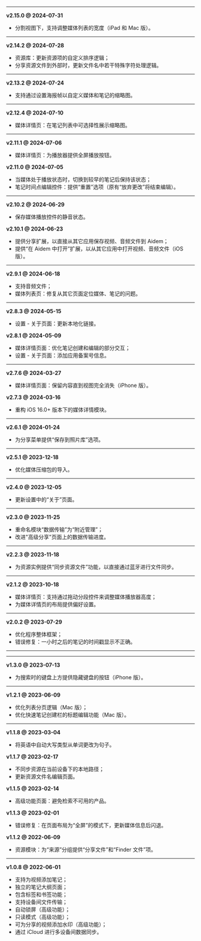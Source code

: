 
------

__v2.15.0 @ 2024-07-31__
  
  - 分割视图下，支持调整媒体列表的宽度（iPad 和 Mac 版）。
  
---

__v2.14.2 @ 2024-07-28__
  
  - 资源库：更新资源项的自定义排序逻辑；
  - 分享资源文件到外部时，更新文件名中若干特殊字符处理逻辑。
  
---

__v2.13.2 @ 2024-07-24__
  
  - 支持通过设置海报帧以自定义媒体和笔记的缩略图。
  
---

__v2.12.4 @ 2024-07-10__
  
  - 媒体详情页：在笔记列表中可选择性展示缩略图。
  
---

__v2.11.1 @ 2024-07-06__
  
  - 媒体详情页：为播放器提供全屏播放按钮。

__v2.11.0 @ 2024-07-05__
  
  - 当媒体处于播放状态时，切换到较早的笔记后保持该状态；
  - 笔记时间点编辑控件：提供“重置”选项（原有“放弃更改”将结束编辑）。
  
---

__v2.10.2 @ 2024-06-29__
  
  - 保存媒体播放控件的静音状态。

__v2.10.1 @ 2024-06-23__
  
  - 提供分享扩展，以直接从其它应用保存视频、音频文件到 Aidem；
  - 提供“在 Aidem 中打开”扩展，以从其它应用中打开视频、音频文件（iOS 版）。
  
---

__v2.9.1 @ 2024-06-18__
  
  - 支持音频文件；
  - 媒体列表页：修复从其它页面定位媒体、笔记的问题。
  
---

__v2.8.3 @ 2024-05-15__
  
  - 设置 - 关于页面：更新本地化链接。

__v2.8.1 @ 2024-05-09__
  
  - 媒体详情页面：优化笔记创建和编辑的部分交互；
  - 设置 - 关于页面：添加应用备案号信息。
  
---

__v2.7.6 @ 2024-03-27__
  
  - 媒体详情页面：保留内容直到视图完全消失（iPhone 版）。

__v2.7.3 @ 2024-03-16__
  
  - 重构 iOS 16.0+ 版本下的媒体详情模块。
  
---

__v2.6.1 @ 2024-01-24__
  
  - 为分享菜单提供“保存到照片库”选项。
  
---

__v2.5.1 @ 2023-12-18__
  
  - 优化媒体压缩包的导入。
  
---

__v2.4.0 @ 2023-12-05__
  
  - 更新设置中的“关于”页面。
  
---

__v2.3.0 @ 2023-11-25__
  
  - 重命名模块“数据传输”为“附近管理”；
  - 改进"高级分享"页面上的数据传输进度。
  
---

__v2.2.3 @ 2023-11-18__
  
  - 为资源实例提供“同步资源文件”功能，以直接通过蓝牙进行文件同步。
  
---

__v2.1.2 @ 2023-10-18__
  
  - 媒体详情页：支持通过拖动分段控件来调整媒体播放器高度；
  - 为媒体详情页的布局提供偏好设置。
  
---

__v2.0.2 @ 2023-07-29__
  
  - 优化程序整体框架；
  - 错误修复：一小时之后的笔记的时间戳显示不正确。
  
---
---

__v1.3.0 @ 2023-07-13__
  
  - 为搜索时的键盘上方提供隐藏键盘的按钮（iPhone 版）。
  
---

__v1.2.1 @ 2023-06-09__
  
  - 优化列表分页逻辑（Mac 版）；
  - 优化快速笔记创建栏的标题编辑功能（Mac 版）。
  
---

__v1.1.8 @ 2023-03-04__
  
  - 将英语中自动大写类型从单词更改为句子。

__v1.1.7 @ 2023-02-17__
  
  - 不同步资源在当前设备下的本地路径；
  - 更新资源文件名编辑页面。

__v1.1.5 @ 2023-02-14__
  
  - 高级功能页面：避免检索不可用的产品。

__v1.1.3 @ 2023-02-01__
  
  - 错误修复：在页面布局为“全屏”的模式下，更新媒体信息后闪退。

__v1.1.2 @ 2022-06-09__
  
  - 资源模块：为“来源”分组提供“分享文件”和“Finder 文件”项。
  
---

__v1.0.8 @ 2022-06-01__
  
  - 支持为视频添加笔记；
  - 独立的笔记大纲页面；
  - 包含标签和书签功能；
  - 支持设备间文件传输；
  - 自动锁屏（高级功能）；
  - 只读模式（高级功能）；
  - 可为分享的视频添加水印（高级功能）；
  - 通过 iCloud 进行多设备间数据同步。


